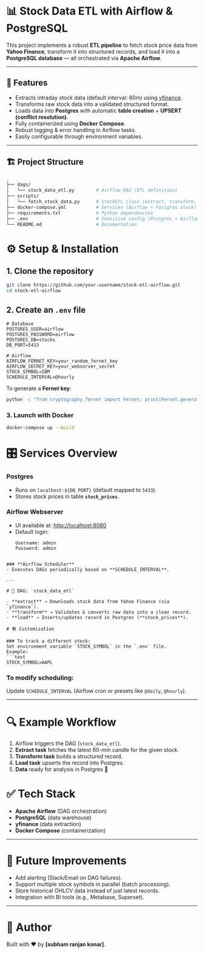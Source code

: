 # 📊 Stock Data ETL with Airflow & PostgreSQL  

This project implements a robust **ETL pipeline** to fetch stock price data from **Yahoo Finance**, transform it into structured records, and load it into a **PostgreSQL database** — all orchestrated via **Apache Airflow**.  

---

## 🚀 Features
- Extracts intraday stock data (default interval: 60m) using [yfinance](https://pypi.org/project/yfinance/).  
- Transforms raw stock data into a validated structured format.  
- Loads data into **Postgres** with automatic **table creation** + **UPSERT (conflict resolution)**.  
- Fully containerized using **Docker Compose**.  
- Robust logging & error handling in Airflow tasks.  
- Easily configurable through environment variables.  

---

## 🏗️ Project Structure

```bash
.
├── dags/
│   └── stock_data_etl.py        # Airflow DAG (ETL definition)
├── scripts/
│   └── fetch_stock_data.py      # StockETL class (extract, transform, load)
├── docker-compose.yml           # Services (Airflow + Postgres stack)
├── requirements.txt             # Python dependencies
├── .env                         # Sensitive config (Postgres + Airflow secrets)
└── README.md                    # Documentation

```

# ⚙️ Setup & Installation

## 1. Clone the repository
```bash
git clone https://github.com/your-username/stock-etl-airflow.git
cd stock-etl-airflow
```
## 2. Create an `.env` file
```text
# Database
POSTGRES_USER=airflow
POSTGRES_PASSWORD=airflow
POSTGRES_DB=stocks
DB_PORT=5433

# Airflow
AIRFLOW_FERNET_KEY=your_random_fernet_key
AIRFLOW_SECRET_KEY=your_webserver_secret
STOCK_SYMBOL=IBM
SCHEDULE_INTERVAL=@hourly
```

To generate a **Fernet key**:

```bash
python -c "from cryptography.fernet import Fernet; print(Fernet.generate_key().decode())"
```
### 3. Launch with Docker
```bash
docker-compose up --build
```

# 🎛️ Services Overview

### **Postgres**
- Runs on `localhost:${DB_PORT}` (default mapped to `5433`).  
- Stores stock prices in table **`stock_prices`**.  

### **Airflow Webserver**
- UI available at: [http://localhost:8080](http://localhost:8080)  
- Default login:
  ```text
  Username: admin
  Password: admin
```

### **Airflow Scheduler**
- Executes DAGs periodically based on **SCHEDULE_INTERVAL**.  

---

# 📑 DAG: `stock_data_etl`

- **extract** → Downloads stock data from Yahoo Finance (via `yfinance`).  
- **transform** → Validates & converts raw data into a clean record.  
- **load** → Inserts/updates record in Postgres (**stock_prices**).  

# 🛠️ Customization

### To track a different stock:
Set environment variable `STOCK_SYMBOL` in the `.env` file.  
Example:
```text
STOCK_SYMBOL=AAPL
```

### To modify scheduling:
Update `SCHEDULE_INTERVAL` (Airflow cron or presets like `@daily`, `@hourly`).  

---

# 🔍 Example Workflow

1. Airflow triggers the DAG (`stock_data_etl`).  
2. **Extract task** fetches the latest 60-min candle for the given stock.  
3. **Transform task** builds a structured record.  
4. **Load task** upserts the record into Postgres.  
5. **Data** ready for analysis in Postgres 🎉  


# ✅ Tech Stack
- **Apache Airflow** (DAG orchestration)  
- **PostgreSQL** (data warehouse)  
- **yfinance** (data extraction)  
- **Docker Compose** (containerization)  

---

# 🧩 Future Improvements
- Add alerting (Slack/Email on DAG failures).  
- Support multiple stock symbols in parallel (batch processing).  
- Store historical OHLCV data instead of just latest records.  
- Integration with BI tools (e.g., Metabase, Superset).  

---

# 👤 Author
Built with ❤️ by **[subham ranjan konar]**.  
